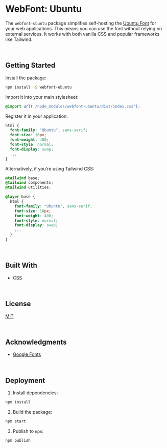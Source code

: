 # WebFont: Ubuntu

The `webfont-ubuntu` package simplifies self-hosting the [Ubuntu Font](https://fonts.google.com/specimen/Ubuntu) for your web applications. This means you can use the font without relying on external services. It works with both vanilla CSS and popular frameworks like Tailwind.

</br>

## Getting Started

Install the package:

```bash
npm install -S webfont-ubuntu
```

Import it into your main stylesheet:

```css
@import url('/node_modules/webfont-ubuntu/dist/index.css');
```

Register it in your application:

```css
html {
  font-family: "Ubuntu", sans-serif;
  font-size: 16px;
  font-weight: 400;
  font-style: normal;
  font-display: swap;
  ...
}
```


Alternatively, if you're using Tailwind CSS:

```css
@tailwind base;
@tailwind components;
@tailwind utilities;

@layer base {
  html {
    font-family: "Ubuntu", sans-serif;
    font-size: 16px;
    font-weight: 400;
    font-style: normal;
    font-display: swap;
    ...
  }
}
```





<br/>

## Built With

- CSS





<br/>

## License

[MIT](https://choosealicense.com/licenses/mit/)





<br/>

## Acknowledgments

- [Google Fonts](https://fonts.google.com/specimen/Ubuntu)





<br/>

## Deployment

1. Install dependencies:
```bash
npm install
```

2. Build the package:
```bash
npm start
```

3. Publish to `npm`:
```bash
npm publish
```